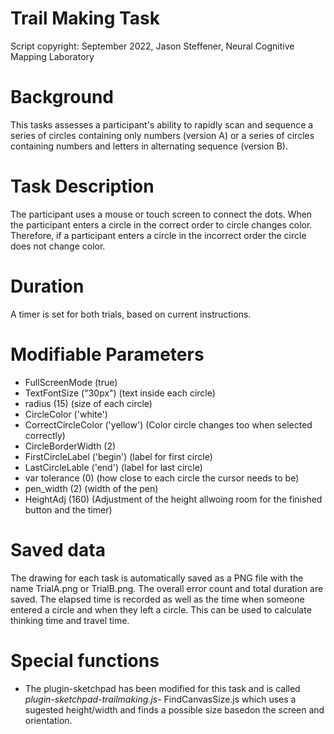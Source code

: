 
# Trail Making Task
Script copyright: September 2022, Jason Steffener, Neural Cognitive Mapping Laboratory

# Background
This tasks assesses a participant's ability to rapidly scan and sequence a series of circles containing only numbers (version A) or a series of circles containing numbers and letters in alternating sequence (version B).

# Task Description
The participant uses a mouse or touch screen to connect the dots. When the participant enters a circle in the correct order to circle changes color. Therefore, if a participant enters a circle in the incorrect order the circle does not change color.

# Duration
A timer is set for both trials, based on current instructions.


# Modifiable Parameters
- FullScreenMode (true)
- TextFontSize ("30px") (text inside each circle)
- radius (15) (size of each circle)
- CircleColor ('white')
- CorrectCircleColor ('yellow') (Color circle changes too when selected correctly)
- CircleBorderWidth (2)
- FirstCircleLabel ('begin') (label for first circle)
- LastCircleLable ('end') (label for last circle)
- var tolerance (0) (how close to each circle the cursor needs to be)
- pen_width (2) (width of the pen)
- HeightAdj (160) (Adjustment of the height allwoing room for the finished button and the timer)

# Saved data
The drawing for each task is automatically saved as a PNG file with the name TrialA.png or TrialB.png.
The overall error count and total duration are saved. 
The elapsed time is recorded as well as the time when someone entered a circle and when they left a circle. This can be used to calculate thinking time and travel time.

# Special functions
- The plugin-sketchpad has been modified for this task and is called *plugin-sketchpad-trailmaking.js*- FindCanvasSize.js which uses a sugested height/width and finds a possible size basedon the screen and orientation.
